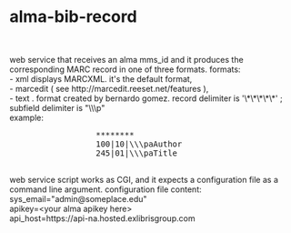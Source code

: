 # alma-bib-record
 <br>
 <p width="600px">
 web service that receives an alma mms_id and it produces the corresponding MARC record in one of three formats.
 formats:<br>
     - xml displays MARCXML. it's the default format,<br>
     - marcedit ( see http://marcedit.reeset.net/features ),<br>
     - text . format created by bernardo gomez. record delimiter is &apos;\*\*\*\*\*&apos;  ;<br>subfield delimiter 
              is &quot;\\\p&quot; <br>
              example: <br>
              <pre>
                  ********
                  100|10|\\\paAuthor
                  245|01|\\\paTitle
               </pre>
 </p>
 <p width="600px">
 web service script works as CGI, and it expects a configuration file as a command line argument.
 configuration file content: <br>
 sys_email=&quot;admin@someplace.edu&quot; <br>
apikey=&lt;your alma apikey here&gt; <br>
api_host=https://api-na.hosted.exlibrisgroup.com <br>
 </p>
   
